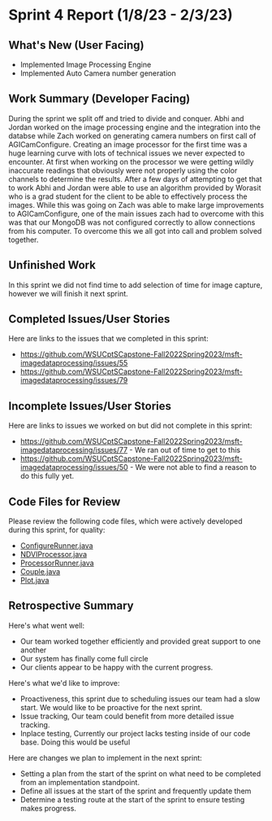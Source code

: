 # Sprint 4 Report (1/8/23 - 2/3/23)

## What's New (User Facing)
 * Implemented Image Processing Engine 
 * Implemented Auto Camera number generation

## Work Summary (Developer Facing)
During the sprint we split off and tried to divide and conquer. Abhi and Jordan worked on the image processing engine and the integration into the databse while Zach worked on generating camera numbers on first call of AGICamConfigure. Creating an image processor for the first time was a huge learning curve with lots of technical issues we never expected to encounter. At first when working on the processor we were getting wildly inaccurate readings that obviously were not properly using the color channels to determine the results. After a few days of attempting to get that to work Abhi and Jordan were able to use an algorithm provided by Worasit who is a grad student for the client to be able to effectively process the images. While this was going on Zach was able to make large improvements to AGICamConfigure, one of the main issues zach had to overcome with this was that our MongoDB was not configured correctly to allow connections from his computer. To overcome this we all got into call and problem solved together.

## Unfinished Work
In this sprint we did not find time to add selection of time for image capture, however we will finish it next sprint.

## Completed Issues/User Stories
Here are links to the issues that we completed in this sprint:

 * https://github.com/WSUCptSCapstone-Fall2022Spring2023/msft-imagedataprocessing/issues/55
 * https://github.com/WSUCptSCapstone-Fall2022Spring2023/msft-imagedataprocessing/issues/79


 ## Incomplete Issues/User Stories
 Here are links to issues we worked on but did not complete in this sprint:
 
 * https://github.com/WSUCptSCapstone-Fall2022Spring2023/msft-imagedataprocessing/issues/77 - We ran out of time to get to this
 * https://github.com/WSUCptSCapstone-Fall2022Spring2023/msft-imagedataprocessing/issues/50 - We were not able to find a reason to do this fully yet.
 
## Code Files for Review
Please review the following code files, which were actively developed during this sprint, for quality:
 * [ConfigureRunner.java](https://github.com/WSUCptSCapstone-Fall2022Spring2023/msft-imagedataprocessing/blob/044763b45705e60c009c9e65ee83d4d67cd1ef09/AGICamConfigure/src/main/java/org/agicam/ConfigureRunner.java)
 * [NDVIProcessor.java](https://github.com/WSUCptSCapstone-Fall2022Spring2023/msft-imagedataprocessing/blob/main/AGICamProcessor/src/main/java/org/agicam/processor/NDVIProcessor.java)
 * [ProcessorRunner.java](https://github.com/WSUCptSCapstone-Fall2022Spring2023/msft-imagedataprocessing/blob/main/AGICamProcessor/src/main/java/org/agicam/processor/ProcessorRunner.java)
 * [Couple.java](https://github.com/WSUCptSCapstone-Fall2022Spring2023/msft-imagedataprocessing/blob/main/AGICamProcessor/src/main/java/org/agicam/processor/util/Couple.java)
 * [Plot.java](https://github.com/WSUCptSCapstone-Fall2022Spring2023/msft-imagedataprocessing/blob/main/AGICamProcessor/src/main/java/org/agicam/processor/util/Plot.java)
 
## Retrospective Summary
Here's what went well:
  * Our team worked together efficiently and provided great support to one another
  * Our system has finally come full circle
  * Our clients appear to be happy with the current progress.
 
Here's what we'd like to improve:
   * Proactiveness, this sprint due to scheduling issues our team had a slow start. We would like to be proactive for the next sprint.
   * Issue tracking, Our team could benefit from more detailed issue tracking.
   * Inplace testing, Currently our project lacks testing inside of our code base. Doing this would be useful
  
Here are changes we plan to implement in the next sprint:
   * Setting a plan from the start of the sprint on what need to be completed from an implementation standpoint.
   * Define all issues at the start of the sprint and frequently update them
   * Determine a testing route at the start of the sprint to ensure testing makes progress.
